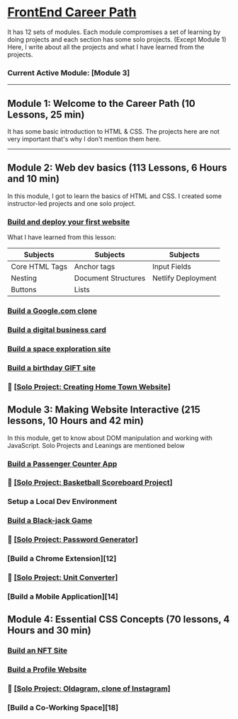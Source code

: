 #  [FrontEnd Career Path][1]

It has 12 sets of modules. Each module compromises a set of learning by doing projects and each section has some solo projects. (Except Module 1)
Here, I write about all the projects and what I have learned from the projects.

### Current Active Module: [Module 3]

---

## Module 1: Welcome to the Career Path (10 Lessons, 25 min)

It has some basic introduction to HTML & CSS. The projects here are not very important that's why I don't mention them here.

---

## Module 2: Web dev basics (113 Lessons, 6 Hours and 10 min)

In this module, I got to learn the basics of HTML and CSS. I created some instructor-led projects and one solo project.

### [Build and deploy your first website][2]

What I have learned from this lesson:


|     Subjects   |       Subjects      |      Subjects      |
| -------------- | ------------------- | ------------------ |
| Core HTML Tags | Anchor tags         | Input Fields       |
| Nesting        | Document Structures | Netlify Deployment |
| Buttons        | Lists               |                    |





### [Build a Google.com clone][3]

### [Build a digital business card][4]

### [Build a space exploration site][5]

### [Build a birthday GIFT site][6]

### 📌 [[__Solo Project__: Creating Home Town Website]][7]

## Module 3: Making Website Interactive (215 lessons, 10 Hours and 42 min)

In this module, get to know about DOM manipulation and working with JavaScript. Solo Projects and Leanings are mentioned below

### [Build a Passenger Counter App][8]

### 📌 [[__Solo Project__: Basketball Scoreboard Project]][9]

### Setup a Local Dev Environment

### [Build a Black-jack Game][10]

### 📌 [[__Solo Project__: Password Generator]][11]

### [Build a Chrome Extension][12]

### 📌 [[__Solo Project__: Unit Converter]][13]

### [Build a Mobile Application][14]

## Module 4: Essential CSS Concepts (70 lessons, 4 Hours and 30 min)

### [Build an NFT Site][15]

### [Build a Profile Website][16]

### 📌 [[__Solo Project__: Oldagram, clone of Instagram]][17]

### [Build a Co-Working Space][18]











[1]:https://scrimba.com/learn/frontend
[2]:https://github.com/shubhamdevs/scrimba.m2p1-first-website
[3]:https://github.com/shubhamdevs/scrimba.m2p2-google-clone
[4]:https://github.com/shubhamdevs/scrimba.m2p3-business-card
[5]:https://github.com/shubhamdevs/scrimba.m2p4-space-exploration-site
[6]:https://github.com/shubhamdevs/scrimba.m2p5-birthday-gift-site
[7]:https://github.com/shubhamdevs/hometown-homepage
[8]:https://github.com/shubhamdevs/scrimba.m3p1-passenger-counter-app
[9]:https://www.google.com/
[10]:https://github.com/shubhamdevs/scrimba.m3p2-blackjack-game
[11]:
[12]:
[13]:
[14]:
[15]:https://github.com/shubhamdevs/scrimba.m4p1-NFT-site
[16]:https://github.com/shubhamdevs/scrimba.m4p2-profolio-website
[17]:
[18]:
[19]:
[20]:

